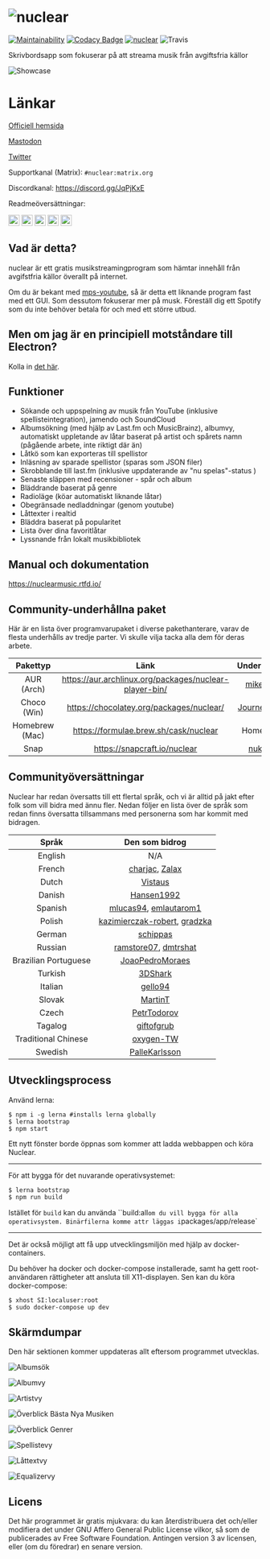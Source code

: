 # ![nuclear](https://i.imgur.com/oT1006i.png) 
[![Maintainability](https://api.codeclimate.com/v1/badges/a15c4888a63c900f6cc1/maintainability)](https://codeclimate.com/github/nukeop/nuclear/maintainability) [![Codacy Badge](https://api.codacy.com/project/badge/Grade/30750586202742279fa8958a12e519ed)](https://www.codacy.com/app/nukeop/nuclear?utm_source=github.com&amp;utm_medium=referral&amp;utm_content=nukeop/nuclear&amp;utm_campaign=Badge_Grade) [![nuclear](https://snapcraft.io//nuclear/badge.svg)](https://snapcraft.io/nuclear) ![Travis](https://api.travis-ci.org/nukeop/nuclear.svg?branch=master)

Skrivbordsapp som fokuserar på att streama musik från avgiftsfria källor

![Showcase](https://i.imgur.com/G9BqIHl.png)

# Länkar

[Officiell hemsida](https://nuclear.js.org)

[Mastodon](https://mstdn.io/@nuclear)

[Twitter](https://twitter.com/nuclear_player)

Supportkanal (Matrix): `#nuclear:matrix.org`

Discordkanal: https://discord.gg/JqPjKxE

Readmeöversättningar:

<kbd>[<img title="Português" alt="Português" src="https://cdn.staticaly.com/gh/hjnilsson/country-flags/master/svg/br.svg" width="22">](README-ptbr.md)</kbd>
<kbd>[<img title="Svenska" alt="Svenska" src="https://cdn.staticaly.com/gh/hjnilsson/country-flags/master/svg/se.svg" width="22">](README-se.md)</kbd>
<kbd>[<img title="English" alt="English" src="https://cdn.staticaly.com/gh/hjnilsson/country-flags/master/svg/us.svg" width="22">](../README.md)</kbd>
<kbd>[<img title="Hebrew" alt="Hebrew" src="https://cdn.staticaly.com/gh/hjnilsson/country-flags/master/svg/il.svg" width="22">](README-he.md)</kbd>
<kbd>[<img title="Italiano" alt="Italiano" src="https://cdn.staticaly.com/gh/hjnilsson/country-flags/master/svg/it.svg" width="22">](README-it.md)</kbd>

## Vad är detta?
nuclear är ett gratis musikstreamingprogram som hämtar innehåll från avgifstfria källor överallt på internet.

Om du är bekant med [mps-youtube](https://github.com/mps-youtube/mps-youtube), så är detta ett liknande program fast med ett GUI.
Som dessutom fokuserar mer på musk. Föreställ dig  ett Spotify som du inte behöver betala för och med ett större utbud.

## Men om jag är en principiell motståndare till Electron?
Kolla in [det här](docs/electron.md).

## Funktioner

- Sökande och uppspelning av musik från YouTube (inklusive spellisteintegration), jamendo och SoundCloud
- Albumsökning (med hjälp av Last.fm och MusicBrainz), albumvy, automatiskt uppletande av låtar baserat på artist och spårets namn (pågående arbete, inte riktigt där än)
- Låtkö som kan exporteras till spellistor
- Inläsning av sparade spellistor (sparas som JSON filer)
- Skrobblande till last.fm (inklusive uppdaterande av "nu spelas"-status  )
- Senaste släppen med recensioner - spår och album
- Bläddrande baserat på genre
- Radioläge (köar automatiskt liknande låtar)
- Obegränsade nedladdningar (genom youtube)
- Låttexter i realtid
- Bläddra baserat på popularitet
- Lista över dina favoritlåtar
- Lyssnande från lokalt musikbibliotek

## Manual och dokumentation
https://nuclearmusic.rtfd.io/

## Community-underhållna paket

Här är en lista över programvarupaket i diverse pakethanterare, varav de flesta underhålls av tredje parter. Vi skulle vilja tacka alla dem för deras arbete.

| Pakettyp   | Länk                                                   | Underhållare                                    |
|:--------------:|:------------------------------------------------------:|:---------------------------------------------:|
| AUR (Arch)     | https://aur.archlinux.org/packages/nuclear-player-bin/ | [mikelpint](https://github.com/mikelpint)     |
| Choco (Win)    | https://chocolatey.org/packages/nuclear/               | [JourneyOver](https://github.com/JourneyOver) |
| Homebrew (Mac) | https://formulae.brew.sh/cask/nuclear                  | Homebrew                                      |
| Snap           | https://snapcraft.io/nuclear                           | [nukeop](https://github.com/nukeop)           | 

## Communityöversättningar 
Nuclear har redan översatts till ett flertal språk, och vi är alltid på jakt efter folk som vill bidra med ännu fler. Nedan följer en lista över de språk som redan finns översatta tillsammans med personerna som har kommit med bidragen.

| Språk             | Den som bidrog                                                                                          |
|:--------------------:|:----------------------------------------------------------------------------------------------------:|
| English              | N/A                                                                                                  |
| French               | [charjac](https://github.com/charjac), [Zalax](https://github.com/Zalaxx)                            |
| Dutch                | [Vistaus](https://github.com/Vistaus)                                                                |
| Danish               | [Hansen1992](https://github.com/Hansen1992)                                                          |
| Spanish              | [mlucas94](https://github.com/mlucas94), [emlautarom1](https://github.com/emlautarom1)                                                             |
| Polish               | [kazimierczak-robert](https://github.com/kazimierczak-robert), [gradzka](https://github.com/gradzka) |
| German               | [schippas](https://github.com/schippas)                                                              |
| Russian              | [ramstore07](https://github.com/ramstore07), [dmtrshat](https://github.com/dmtrshat)                 |
| Brazilian Portuguese | [JoaoPedroMoraes](https://github.com/JoaoPedroMoraes)                                                |
| Turkish              | [3DShark](https://github.com/3DShark)                                                                |
| Italian              | [gello94](https://github.com/gello94)                                                                |
| Slovak               | [MartinT](https://github.com/MartinTuroci)                                                           |
| Czech                | [PetrTodorov](https://github.com/PetrTodorov)                                                        |
| Tagalog                | [giftofgrub](https://github.com/giftofgrub)                                                        |
| Traditional Chinese         | [oxygen-TW](https://github.com/oxygen-TW)                                                     |
| Swedish                             | [PalleKarlsson](https://github.com/PalleKarlsson)                                             |

## Utvecklingsprocess
Använd lerna:
```shell
$ npm i -g lerna #installs lerna globally
$ lerna bootstrap
$ npm start
```

Ett nytt fönster borde öppnas som kommer att ladda webbappen och köra Nuclear.

---
För att bygga för det nuvarande operativsystemet:
```bash
$ lerna bootstrap
$ npm run build
```

Istället för `build` kan du använda ``build:all` om du vill bygga för alla operativsystem. Binärfilerna komme attr läggas i `packages/app/release`

---
Det är också möjligt att få upp utvecklingsmiljön med hjälp av docker-containers.

Du behöver ha docker och docker-compose installerade, samt ha gett root-användaren rättigheter att ansluta till X11-displayen. Sen kan du köra docker-compose:

```shell
$ xhost SI:localuser:root
$ sudo docker-compose up dev
```

## Skärmdumpar
Den här sektionen kommer uppdateras allt eftersom programmet utvecklas.

![Albumsök](https://i.imgur.com/idFVnAF.png)

![Albumvy](https://i.imgur.com/Kvzo3q7.png)

![Artistvy](https://i.imgur.com/imBLYl3.png)

![Överblick Bästa Nya Musiken](https://i.imgur.com/bMDrR4M.png)

![Överblick Genrer](https://i.imgur.com/g0aCmKx.png)

![Spellistevy](https://i.imgur.com/2VMXHDC.png)

![Låttextvy](https://i.imgur.com/7e3DJKJ.png)

![Equalizervy](https://i.imgur.com/WreRL0w.png)

## Licens

Det här programmet är gratis mjukvara: du kan återdistribuera det och/eller modifiera det under GNU Affero General Public License vilkor, så som de publicerades av Free Software Foundation. Antingen version 3 av licensen, eller (om du föredrar) en senare version.
